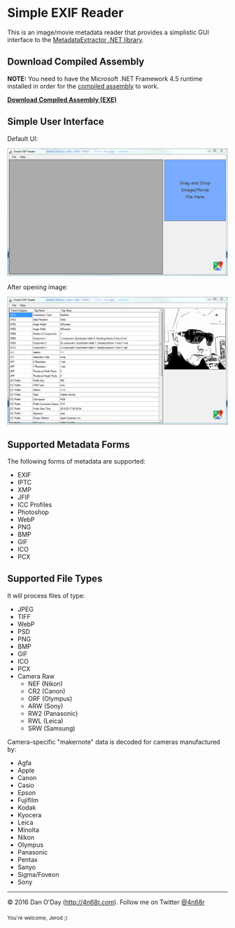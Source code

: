 # Simple EXIF Reader

This is an image/movie metadata reader that provides a simplistic GUI interface to the [MetadataExtractor .NET library](https://github.com/drewnoakes/metadata-extractor-dotnet).

## Download Compiled Assembly

**NOTE:** You need to have the Microsoft .NET Framework 4.5 runtime installed in order for the [compiled assembly](http://4n68r.com/downloads/SimpleExifReader.zip) to work.

[**Download Compiled Assembly (EXE)**](http://4n68r.com/downloads/SimpleExifReader.zip)

## Simple User Interface

Default UI:

![Default GUI](screenshots/sevmain.PNG)

After opening image:

![Opened image... of Jerod](screenshots/sevmainpop.PNG)

## Supported Metadata Forms

The following forms of metadata are supported:

 - EXIF
 - IPTC
 - XMP
 - JFIF
 - ICC Profiles
 - Photoshop
 - WebP
 - PNG
 - BMP
 - GIF
 - ICO
 - PCX

## Supported File Types

It will process files of type:

* JPEG
* TIFF
* WebP
* PSD
* PNG
* BMP
* GIF
* ICO
* PCX
* Camera Raw
  * NEF (Nikon)
  * CR2 (Canon)
  * ORF (Olympus)
  * ARW (Sony)
  * RW2 (Panasonic)
  * RWL (Leica)
  * SRW (Samsung)

Camera-specific "makernote" data is decoded for cameras manufactured by:

* Agfa
* Apple
* Canon
* Casio
* Epson
* Fujifilm
* Kodak
* Kyocera
* Leica
* Minolta
* Nikon
* Olympus
* Panasonic
* Pentax
* Sanyo
* Sigma/Foveon
* Sony

-------------------------------------

&copy; 2016 Dan O'Day (http://4n68r.com). Follow me on Twitter [@4n68r](http://twitter.com/4n68r)

<sub>You're welcome, Jerod ;)</sub>
